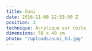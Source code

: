 ```yaml
---
title: Ouni
date: 2016-11-08 12:53:00 Z
position: 3
technique: Acrylique sur toile
dimensions: 50 x 40 cm
photo: "/uploads/ouni_hd.jpg"
---
```


